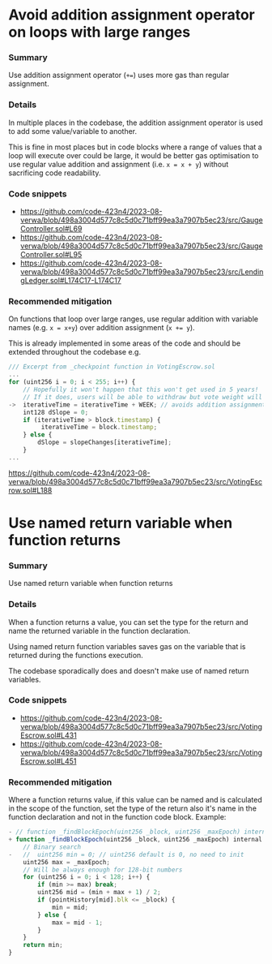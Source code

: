 # Avoid addition assignment operator on loops with large ranges
### Summary
Use addition assignment operator (`+=`) uses more gas than regular assignment.

### Details
In multiple places in the codebase, the addition assignment operator is used to add some value/variable to another.

This is fine in most places but in code blocks where a range of values that a loop will execute over could be large, it would be better gas optimisation to use regular value addition and assignment (i.e. `x = x + y`) without sacrificing code readability.

### Code snippets
- https://github.com/code-423n4/2023-08-verwa/blob/498a3004d577c8c5d0c71bff99ea3a7907b5ec23/src/GaugeController.sol#L69
- https://github.com/code-423n4/2023-08-verwa/blob/498a3004d577c8c5d0c71bff99ea3a7907b5ec23/src/GaugeController.sol#L95
- https://github.com/code-423n4/2023-08-verwa/blob/498a3004d577c8c5d0c71bff99ea3a7907b5ec23/src/LendingLedger.sol#L174C17-L174C17

### Recommended mitigation
On functions that loop over large ranges, use regular addition with variable names (e.g. `x = x+y`) over addition assignment (`x += y`).

This is already implemented in some areas of the code and should be extended throughout the codebase e.g. 

```js
/// Excerpt from _checkpoint function in VotingEscrow.sol
...
for (uint256 i = 0; i < 255; i++) {
    // Hopefully it won't happen that this won't get used in 5 years!
    // If it does, users will be able to withdraw but vote weight will be broken
->  iterativeTime = iterativeTime + WEEK; // avoids addition assignment e.g iterativeTime += WEEK
    int128 dSlope = 0;
    if (iterativeTime > block.timestamp) {
         iterativeTime = block.timestamp;
    } else {
        dSlope = slopeChanges[iterativeTime];
    }
...
```
https://github.com/code-423n4/2023-08-verwa/blob/498a3004d577c8c5d0c71bff99ea3a7907b5ec23/src/VotingEscrow.sol#L188

# Use named return variable when function returns

### Summary
Use named return variable when function returns
### Details
When a function returns a value, you can set the type for the return and name the returned variable in the function declaration.

Using named return function variables saves gas on the variable that is returned during the functions execution.

The codebase sporadically does and doesn't make use of named return variables.
### Code snippets
- https://github.com/code-423n4/2023-08-verwa/blob/498a3004d577c8c5d0c71bff99ea3a7907b5ec23/src/VotingEscrow.sol#L431
- https://github.com/code-423n4/2023-08-verwa/blob/498a3004d577c8c5d0c71bff99ea3a7907b5ec23/src/VotingEscrow.sol#L451

### Recommended mitigation
Where a function returns value, if this value can be named and is calculated in the scope of the function, set the type of the return also it's name in the function declaration and not in the function code block. Example:

```js
- // function _findBlockEpoch(uint256 _block, uint256 _maxEpoch) internal view returns (uint256) {
+ function _findBlockEpoch(uint256 _block, uint256 _maxEpoch) internal view returns (uint256 min) {
    // Binary search
-   //  uint256 min = 0; // uint256 default is 0, no need to init
    uint256 max = _maxEpoch;
    // Will be always enough for 128-bit numbers
    for (uint256 i = 0; i < 128; i++) {
        if (min >= max) break;
        uint256 mid = (min + max + 1) / 2;
        if (pointHistory[mid].blk <= _block) {
            min = mid;
        } else {
            max = mid - 1;
	    }
    }
    return min;
}
```